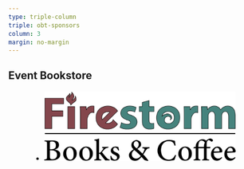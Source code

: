 ```yaml
---
type: triple-column
triple: obt-sponsors
column: 3
margin: no-margin
---
```


## <span class="emphasized-header">Event Bookstore</span>

<ul class="partners" style="align-self: center;">
  <li class="partner-item" style="margin: 20px 10%; flex: 2 0 auto; align-items: center; justify-content: center;">
    <a href="https://firestorm.coop/r/onebigtable.html" target="_blank">
      <img src="/assets/images/partner-firestorm-2.png" class="" title="Firestorm Books &amp; Coffee">
    </a>
  </li>
</ul>

